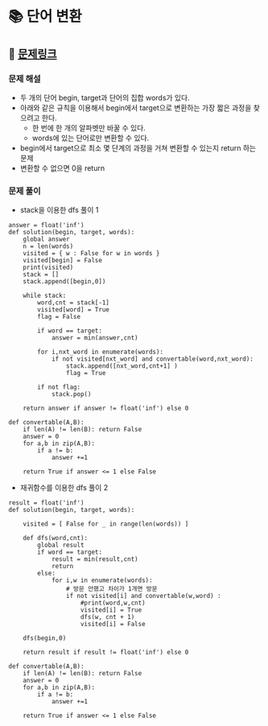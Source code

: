 
# 📚 단어 변환

## 📌 [문제링크](https://school.programmers.co.kr/learn/courses/30/lessons/43163)

### 문제 해설

- 두 개의 단어 begin, target과 단어의 집합 words가 있다.
- 아래와 같은 규칙을 이용해서 begin에서 target으로 변환하는 가장 짧은 과정을 찾으려고 한다.
    - 한 번에 한 개의 알파벳만 바꿀 수 있다.
    - words에 있는 단어로만 변환할 수 있다.
- begin에서 target으로 최소 몇 단계의 과정을 거쳐 변환할 수 있는지 return 하는 문제
- 변환할 수 없으면 0을 return

### 문제 풀이

- stack을 이용한 dfs 풀이 1

```
answer = float('inf')
def solution(begin, target, words):
    global answer
    n = len(words)
    visited = { w : False for w in words }
    visited[begin] = False
    print(visited)
    stack = []
    stack.append([begin,0])
    
    while stack:
        word,cnt = stack[-1]
        visited[word] = True
        flag = False
        
        if word == target:
            answer = min(answer,cnt)
        
        for i,nxt_word in enumerate(words):
            if not visited[nxt_word] and convertable(word,nxt_word):
                stack.append([nxt_word,cnt+1] )
                flag = True
                
        if not flag:
            stack.pop()
        
    return answer if answer != float('inf') else 0
    
def convertable(A,B):
    if len(A) != len(B): return False
    answer = 0
    for a,b in zip(A,B):
        if a != b:
            answer +=1
    
    return True if answer <= 1 else False
```

- 재귀함수를 이용한 dfs 풀이 2

```
result = float('inf')
def solution(begin, target, words):

    visited = [ False for _ in range(len(words)) ]
    
    def dfs(word,cnt):
        global result
        if word == target:
            result = min(result,cnt)
            return 
        else:
            for i,w in enumerate(words):
                # 방문 안했고 차이가 1개면 방문
                if not visited[i] and convertable(w,word) :
                    #print(word,w,cnt)
                    visited[i] = True
                    dfs(w, cnt + 1)
                    visited[i] = False
    
    dfs(begin,0)
    
    return result if result != float('inf') else 0 
    
def convertable(A,B):
    if len(A) != len(B): return False
    answer = 0
    for a,b in zip(A,B):
        if a != b:
            answer +=1
    
    return True if answer <= 1 else False
```
